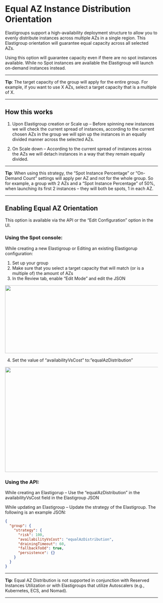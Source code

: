 # Equal AZ Instance Distribution Orientation

Elastigroups support a high-availability deployment structure to allow you to evenly distribute instances across multiple AZs in a single region. This Elastigroup orientation will guarantee equal capacity across all selected AZs.

Using this option will guarantee capacity even if there are no spot instances available. While no Spot instances are available the Elastigroup will launch on-demand instances instead.

---

**Tip**: The target capacity of the group will apply for the entire group. For example, if you want to use X AZs, select a target capacity that is a multiple of X.

---

## How this works

1. Upon Elastigroup creation or Scale up – Before spinning new instances we will check the current spread of instances, according to the current chosen AZs in the group we will spin up the instances in an equally divided manner across the selected AZs.

2. On Scale down – According to the current spread of instances across the AZs we will detach instances in a way that they remain equally divided.

---

**Tip**: When using this strategy, the “Spot Instance Percentage” or “On-Demand Count” settings will apply per AZ and not for the whole group. So for example, a group with 2 AZs and a “Spot Instance Percentage” of 50%, when launching its first 2 instances – they will both be spots, 1 in each AZ.

---

## Enabling Equal AZ Orientation

This option is available via the API or the “Edit Configuration” option in the UI.

### Using the Spot console:

While creating a new Elastigroup or Editing an existing Elastigorup configuration:

1. Set up your group
2. Make sure that you select a target capacity that will match (or is a multiple of) the amount of AZs
3. In the Review tab, enable “Edit Mode” and edit the JSON

<img src="/elastigroup/_media/corefeatures-equalaz-01.png" width="600" height="224" />

4. Set the value of “availabilityVsCost” to:”equalAzDistribution”

<img src="/elastigroup/_media/corefeatures-equalaz-02.png" width="600" height="346" />

### Using the API:

While creating an Elastigorup – Use the “equalAzDistribution” in the availabilityVsCost field in the Elastigroup JSON

While updating an Elastigroup – Update the strategy of the Elastigroup. The following is an example JSON:

```json
{
  "group": {
    "strategy": {
      "risk": 100,
      "availabilityVsCost": "equalAzDistribution",
      "drainingTimeout": 60,
      "fallbackToOd": true,
      "persistence": {}
    }
  }
}
```

---

**Tip**: Equal AZ Distribution is not supported in conjunction with Reserved Instances Utilization or with Elastigroups that utilize Autoscalers (e.g., Kubernetes, ECS, and Nomad).

---
